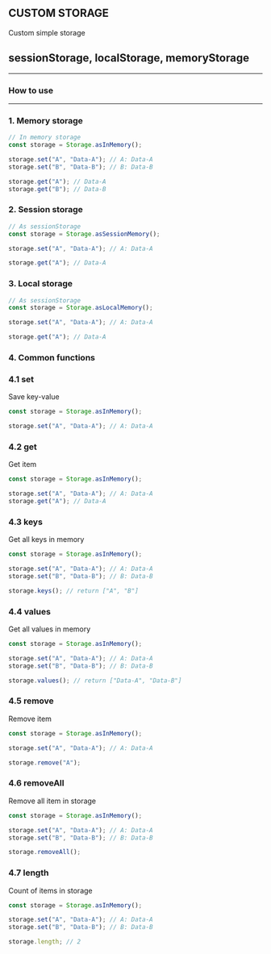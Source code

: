 ## CUSTOM STORAGE

Custom simple storage

## sessionStorage, localStorage, memoryStorage

---

### How to use

---

### 1. Memory storage

```typescript
// In memory storage
const storage = Storage.asInMemory();

storage.set("A", "Data-A"); // A: Data-A
storage.set("B", "Data-B"); // B: Data-B

storage.get("A"); // Data-A
storage.get("B"); // Data-B
```

### 2. Session storage

```typescript
// As sessionStorage
const storage = Storage.asSessionMemory();

storage.set("A", "Data-A"); // A: Data-A

storage.get("A"); // Data-A
```

### 3. Local storage

```typescript
// As sessionStorage
const storage = Storage.asLocalMemory();

storage.set("A", "Data-A"); // A: Data-A

storage.get("A"); // Data-A
```

### 4. Common functions

### 4.1 set

Save key-value

```typescript
const storage = Storage.asInMemory();

storage.set("A", "Data-A"); // A: Data-A
```

### 4.2 get

Get item

```typescript
const storage = Storage.asInMemory();

storage.set("A", "Data-A"); // A: Data-A
storage.get("A"); // Data-A
```

### 4.3 keys

Get all keys in memory

```typescript
const storage = Storage.asInMemory();

storage.set("A", "Data-A"); // A: Data-A
storage.set("B", "Data-B"); // B: Data-B

storage.keys(); // return ["A", "B"]
```

### 4.4 values

Get all values in memory

```typescript
const storage = Storage.asInMemory();

storage.set("A", "Data-A"); // A: Data-A
storage.set("B", "Data-B"); // B: Data-B

storage.values(); // return ["Data-A", "Data-B"]
```

### 4.5 remove

Remove item

```typescript
const storage = Storage.asInMemory();

storage.set("A", "Data-A"); // A: Data-A

storage.remove("A");
```

### 4.6 removeAll

Remove all item in storage

```typescript
const storage = Storage.asInMemory();

storage.set("A", "Data-A"); // A: Data-A
storage.set("B", "Data-B"); // B: Data-B

storage.removeAll();
```

### 4.7 length

Count of items in storage

```typescript
const storage = Storage.asInMemory();

storage.set("A", "Data-A"); // A: Data-A
storage.set("B", "Data-B"); // B: Data-B

storage.length; // 2
```
